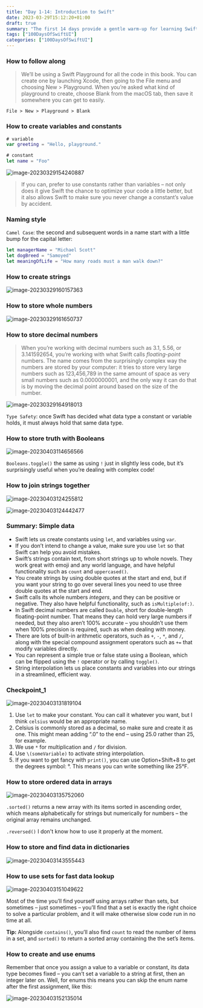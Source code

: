 ```yaml
---
title: "Day 1-14: Introduction to Swift"
date: 2023-03-29T15:12:20+01:00
draft: true
summary: "The first 14 days provide a gentle warm-up for learning SwiftUI, covering the basics of the Swift programming language."
tags: ["100DaysOfSwiftUI"]
categories: ["100DaysOfSwiftUI"]
---
```


### How to follow along

> We’ll be using a Swift Playground for all the code in this book. You can create one by launching Xcode, then going to the File menu and choosing New > Playground. When you’re asked what kind of playground to create, choose Blank from the macOS tab, then save it somewhere you can get to easily.

`File > New > Playground > Blank`

### How to create variables and constants

```swift
# variable
var greeting = "Hello, playground."

# constant
let name = "Foo"
```

![image-20230329154240887](https://img.foopi.top/blog/image-20230329154240887.avif)

> If you can, prefer to use constants rather than variables – not only does it give Swift the chance to optimize your code a little better, but it also allows Swift to make sure you never change a constant’s value by accident.

### Naming style

`Camel Case`: the second and subsequent words in a name start with a little bump for the capital letter:

```swift
let managerName = "Michael Scott"
let dogBreed = "Samoyed"
let meaningOfLife = "How many roads must a man walk down?"
```

### How to create strings

![image-20230329160157363](https://img.foopi.top/blog/image-20230329160157363.avif)

### How to store whole numbers

![image-20230329161650737](https://img.foopi.top/blog/image-20230329161650737.avif)

### How to store decimal numbers

> When you’re working with decimal numbers such as 3.1, 5.56, or 3.141592654, you’re working with what Swift calls *floating-point* numbers. The name comes from the surprisingly complex way the numbers are stored by your computer: it tries to store very large numbers such as 123,456,789 in the same amount of space as very small numbers such as 0.0000000001, and the only way it can do that is by moving the decimal point around based on the size of the number.

![image-20230329164918013](https://img.foopi.top/blog/image-20230329164918013.avif)

`Type Safety`: once Swift has decided what data type a constant or variable holds, it must always hold that same data type. 

### How to store truth with Booleans

![image-20230403114656566](https://img.foopi.top/blog/image-20230403114656566.avif)

`Booleans.toggle()` the same as using `!` just in slightly less code, but it’s surprisingly useful when you’re dealing with complex code!

### How to join strings together

![image-20230403124255812](https://img.foopi.top/blog/image-20230403124255812.avif)

![image-20230403124442477](https://img.foopi.top/blog/image-20230403124442477.avif)

### Summary: Simple data

- Swift lets us create constants using `let`, and variables using `var`.
- If you don’t intend to change a value, make sure you use `let` so that Swift can help you avoid mistakes.
- Swift’s strings contain text, from short strings up to whole novels. They work great with emoji and any world language, and have helpful functionality such as `count` and `uppercased()`.
- You create strings by using double quotes at the start and end, but if you want your string to go over several lines you need to use three double quotes at the start and end.
- Swift calls its whole numbers *integers*, and they can be positive or negative. They also have helpful functionality, such as `isMultiple(of:)`.
- In Swift decimal numbers are called `Double`, short for double-length floating-point number. That means they can hold very large numbers if needed, but they also aren’t 100% accurate – you shouldn’t use them when 100% precision is required, such as when dealing with money.
- There are lots of built-in arithmetic operators, such as `+`, `-`, `*`, and `/`, along with the special compound assignment operators such as `+=` that modify variables directly.
- You can represent a simple true or false state using a Boolean, which can be flipped using the `!` operator or by calling `toggle()`.
- String interpolation lets us place constants and variables into our strings in a streamlined, efficient way.

### Checkpoint_1

![image-20230403131819104](https://img.foopi.top/blog/image-20230403131819104.avif)

1. Use `let` to make your constant. You can call it whatever you want, but I think `celsius` would be an appropriate name.
2. Celsius is commonly stored as a decimal, so make sure and create it as one. This might mean adding “.0” to the end – using 25.0 rather than 25, for example.
3. We use `*` for multiplication and `/` for division.
4. Use `\(someVariable)` to activate string interpolation.
5. If you want to get fancy with `print()`, you can use Option+Shift+8 to get the degrees symbol: °. This means you can write something like 25°F.

### How to store ordered data in arrays

![image-20230403135752060](https://img.foopi.top/blog/image-20230403135752060.avif)

`.sorted()` returns a new array with its items sorted in ascending order, which means alphabetically for strings but numerically for numbers – the original array remains unchanged.

`.reversed()` I don't know how to use it properly at the moment.

### How to store and find data in dictionaries

![image-20230403143555443](https://img.foopi.top/blog/image-20230403143555443.avif)

### How to use sets for fast data lookup

![image-20230403151049622](https://img.foopi.top/blog/image-20230403151049622.avif)

Most of the time you’ll find yourself using arrays rather than sets, but sometimes – just sometimes – you’ll find that a set is exactly the right choice to solve a particular problem, and it will make otherwise slow code run in no time at all.

**Tip:** Alongside `contains()`, you’ll also find `count` to read the number of items in a set, and `sorted()` to return a sorted array containing the the set’s items.

### How to create and use enums

Remember that once you assign a value to a variable or constant, its data type becomes fixed – you can’t set a variable to a string at first, then an integer later on. Well, for enums this means you can skip the enum name after the first assignment, like this:

![image-20230403152135014](https://img.foopi.top/blog/image-20230403152135014.avif)








